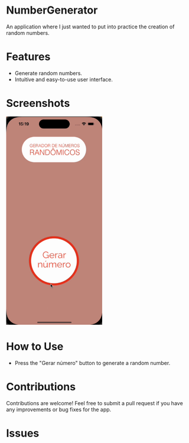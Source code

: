 # NumberGenerator

An application where I just wanted to put into practice the creation of random numbers.

# Features

- Generate random numbers.
- Intuitive and easy-to-use user interface.

# Screenshots

<p align = "left">
<img width = "260" src = "https://github.com/lvcassouza/NumberGenerator/blob/main/Gerador%20de%20N%C3%BAmeros/Gerador%20de%20N%C3%BAmeros/Assets.xcassets/gifApk.gif">
</p> 

# How to Use

- Press the "Gerar número" button to generate a random number.

# Contributions

Contributions are welcome! Feel free to submit a pull request if you have any improvements or bug fixes for the app.

# Issues
